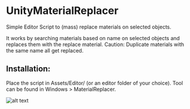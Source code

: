 # UnityMaterialReplacer
Simple Editor Script to (mass) replace materials on selected objects.

It works by searching materials based on name on selected objects and replaces them with the replace material. Caution: Duplicate materials with the same name all get replaced.

## Installation:
Place the script in Assets/Editor/ (or an editor folder of your choice). Tool can be found in Windows > MaterialReplacer.

![alt text](http://i.imgur.com/E5J7C6g.png)


